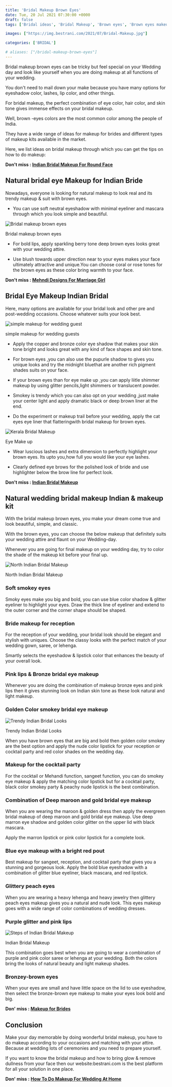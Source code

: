 ```yaml
---
title: 'Bridal Makeup Brown Eyes'
date: Tue, 20 Jul 2021 07:30:00 +0000
draft: false
tags: ['Bridal ideas', 'Bridal Makeup', 'Brown eyes', 'Brown eyes makeup', 'eyes bridal makeup', 'makeup']

images: ["https://img.bestrani.com/2021/07/Bridal-Makeup.jpg"]

categories: ['BRIDAL']

# aliases: ["/bridal-makeup-brown-eyes"]
---
```


Bridal makeup brown eyes can be tricky but feel special on your Wedding day and look like yourself when you are doing makeup at all functions of your wedding.

You don't need to mail down your make because you have many options for eyeshadow color, lashes, lip color, and other things.

For bridal makeup, the perfect combination of eye color, hair color, and skin tone gives immense effects on your bridal makeup.

Well, brown -eyes colors are the most common color among the people of India.

They have a wide range of ideas for makeup for brides and different types of makeup kits available in the market.

Here, we list ideas on bridal makeup through which you can get the tips on how to do makeup:

**Don't miss : [Indian Bridal Makeup For Round Face](https://bestrani.com/indian-bridal-makeup-for-round-face/)**

Natural bridal eye Makeup for Indian Bride
------------------------------------------

Nowadays, everyone is looking for natural makeup to look real and its trendy makeup & suit with brown eyes.

*   You can use soft neutral eyeshadow with minimal eyeliner and mascara through which you look simple and beautiful.

![Bridal makeup brown eyes](https://img.bestrani.com/2021/07/Indian-bride.jpeg)

Bridal makeup brown eyes

*   For bold lips, apply sparkling berry tone deep brown eyes looks great with your wedding attire.

*   Use blush towards upper direction near to your eyes makes your face ultimately attractive and unique.You can choose coral or rose tones for the brown eyes as these color bring warmth to your face.

**Don't miss : [Mehndi Designs For Marriage Girl](https://bestrani.com/mehndi-designs-for-marriage-girl/)**

Bridal Eye Makeup Indian Bridal
-------------------------------

Here, many options are available for your bridal look and other pre and post-wedding occasions. Choose whatever suits your look best.

![simple makeup for wedding guest](https://img.bestrani.com/2021/01/simple-makeup-for-wedding-guest-1024x682.jpg)

simple makeup for wedding guests

*   Apply the copper and bronze color eye shadow that makes your skin tone bright and looks great with any kind of face shapes and skin tone.

*   For brown eyes ,you can also use the pupurle shadow to gives you unique looks and try the midnight bluethat are another rich pigment shades suits on your face.

*   If your brown eyes than for eye make up ,you can apply liitle shimmer makeup by using glitter pencils,light shimmers or translucent powder.

*   Smokey is trendy which you can also opt on your wedding ,just make your center light and apply dramatic black or deep brown liner at the end.

*   Do the experiment or makeup trail before your wedding, apply the cat eyes eye liner that flatteringwith bridal makeup for brown eyes.

![Kerala Bridal Makeup](https://img.bestrani.com/2021/05/Kerala-Bridal-Makeup.jpeg)

Eye Make up

*   Wear luscious lashes and extra dimension to perfectly highlight your brown eyes. Its upto you,how full you would like your eye lashes.

*   Clearly defined eye brows for the polished look of bride and use highlighter below the brow line for perfect look.

**Don't miss : [Indian Bridal Makeup](https://bestrani.com/indian-bridal-makeup/)**

Natural wedding bridal makeup Indian & makeup kit
-------------------------------------------------

With the bridal makeup brown eyes, you make your dream come true and look beautiful, simple, and classic.

With the brown eyes, you can choose the below makeup that definitely suits your wedding attire and flaunt on your Wedding-day.

Whenever you are going for final makeup on your wedding day, try to color the shade of the makeup kit before your final up.

![North Indian Bridal Makeup](https://img.bestrani.com/2020/12/North-Indian-bridal-makeup-1-e1608909146413.jpg)

North Indian Bridal Makeup

### **Soft smokey eyes**

Smoky eyes make you big and bold, you can use blue color shadow & glitter eyeliner to highlight your eyes. Draw the thick line of eyeliner and extend to the outer corner and the corner shape should be shaped.

### **Bride makeup for reception**

For the reception of your wedding, your bridal look should be elegant and stylish with uniques. Choose the classy looks with the perfect match of your wedding gown, saree, or lehenga.

Smartly selects the eyeshadow & lipstick color that enhances the beauty of your overall look.

### **Pink lips & Bronze bridal eye makeup**

Whenever you are doing the combination of makeup bronze eyes and pink lips then it gives stunning look on Indian skin tone as these look natural and light makeup.

### **Golden Color smokey bridal eye makeup**

![Trendy Indian Bridal Looks](https://img.bestrani.com/2020/12/Trendy-Indian-Bridal-Looks.jpg)

Trendy Indian Bridal Looks

When you have brown eyes that are big and bold then golden color smokey are the best option and apply the nude color lipstick for your reception or cocktail party and red color shades on the wedding day.

### **Makeup for the cocktail party**

For the cocktail or Mehandi function, sangeet function, you can do smokey eye makeup & apply the matching color lipstick but for a cocktail party, black color smokey party & peachy nude lipstick is the best combination.

### **Combination of Deep maroon and gold bridal eye makeu**p

When you are wearing the maroon & golden dress then apply the evergreen bridal makeup of deep maroon and gold bridal eye makeup. Use deep marron eye shadow and golden color glitter on the upper lid with black mascara.

Apply the marron lipstick or pink color lipstick for a complete look.

### **Blue eye makeup with a bright red pout**

Best makeup for sangeet, reception, and cocktail party that gives you a stunning and gorgeous look. Apply the bold blue eyeshadow with a combination of glitter blue eyeliner, black mascara, and red lipstick.

### **Glittery peach eyes**

When you are wearing a heavy lehenga and heavy jewelry then glittery peach eyes makeup gives you a natural and nude look. This eyes makeup goes with a wide range of color combinations of wedding dresses.

### **Purple glitter and pink lips**

![Steps of Indian Bridal Makeup](https://img.bestrani.com/2020/12/Indian-Bridal-Makeup-steps.jpg)

Indian Bridal Makeup

This combination goes best when you are going to wear a combination of purple and pink color saree or lehenga at your wedding. Both the colors bring the looks of natural beauty and light makeup shades.

### **Bronzey-brown eyes**

When your eyes are small and have little space on the lid to use eyeshadow, then select the bronze-brown eye makeup to make your eyes look bold and big.

**Don' miss : [Makeup for Brides](https://www.brides.com/wedding-eye-makeup-5101201)**

Conclusion
----------

Make your day memorable by doing wonderful bridal makeup, you have to do makeup according to your occasions and matching with your attire. Because at wedding lots of ceremonies and you need to prepare yourself.

If you want to know the bridal makeup and how to bring glow & remove dullness from your face then our website:bestrani.com is the best platform for all your solution in one place.

**Don' miss :** [**How To Do Makeup For Wedding At Home**](https://bestrani.com/how-to-do-makeup-for-wedding-at-home/)